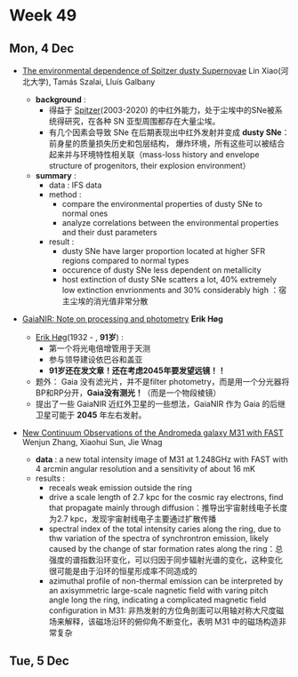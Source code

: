 # Week 49
## Mon,  4 Dec
- [The environmental dependence of Spitzer dusty Supernovae](https://arxiv.org/abs/2312.00562) Lin Xiao(河北大学), Tamás Szalai, Lluís Galbany
	- **background** : 
		- 得益于 [Spitzer](https://en.wikipedia.org/wiki/Spitzer_Space_Telescope)(2003-2020) 的中红外能力，处于尘埃中的SNe被系统得研究，在各种 SN 亚型周围都存在大量尘埃。
		- 有几个因素会导致 SNe 在后期表现出中红外发射并变成 **dusty SNe**：前身星的质量损失历史和包层结构， 爆炸环境，所有这些可以被结合起来并与环境特性相关联（mass-loss history and envelope structure of progenitors, their explosion environment）
	- **summary** : 
		- data : IFS data
		- method :
			- compare the environmental properties of dusty SNe to normal ones
			- analyze correlations between the environmental properties and their dust parameters
		- result : 
			- dusty SNe have larger proportion located at higher SFR regions compared to normal types
			- occurence of dusty SNe less dependent on metallicity
			- host extinction of dusty SNe scatters a lot, 40% extremely low extinction envrionments and 30% considerably high ：宿主尘埃的消光值非常分散

- [GaiaNIR: Note on processing and photometry](https://arxiv.org/abs/2312.00488) **Erik Høg**
	- [Erik Høg](https://eo.wikipedia.org/wiki/Erik_H%C3%B8g)(1932 - , **91岁**) : 
		- 第一个将光电倍增管用于天测
		- 参与领导建设依巴谷和盖亚
		- **91岁还在发文章！还在考虑2045年要发望远镜！！**
	- 题外： Gaia 没有滤光片，并不是filter photometry，而是用一个分光器将BP和RP分开，**Gaia没有测光！**（而是一个物段棱镜）
	- 提出了一些 GaiaNIR 近红外卫星的一些想法，GaiaNIR 作为 Gaia 的后继卫星可能于 **2045** 年左右发射。

- [New Continuum Observations of the Andromeda galaxy M31 with FAST](https://arxiv.org/abs/2312.00441) Wenjun Zhang, Xiaohui Sun, Jie Wnag
	- **data** :  a new total intensity image of M31 at 1.248GHz with FAST with 4 arcmin angular resolution and a sensitivity of about 16 mK
	- results : 
		- receals weak emission outside the ring
		- drive a scale length of 2.7 kpc for the cosmic ray electrons, find that propagate mainly through diffusion：推导出宇宙射线电子长度为2.7 kpc，发现宇宙射线电子主要通过扩散传播
		- spectral index of the total intensity caries along the ring, due to thw variation of the spectra of synchrontron emission, likely caused by the change of star formation rates along the ring：总强度的谱指数沿环变化，可以归因于同步辐射光谱的变化，这种变化很可能是由于沿环的恒星形成率不同造成的
		- azimuthal profile of non-thermal emission can be interpreted by an axisymmetric large-scale nagnetic field with varing pitch angle long the ring, indicating a complicated magnetic field  configuration in M31: 非热发射的方位角剖面可以用轴对称大尺度磁场来解释，该磁场沿环的俯仰角不断变化，表明 M31 中的磁场构造非常复杂

## Tue, 5 Dec